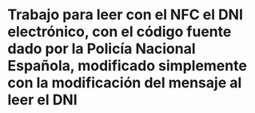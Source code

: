 # Trabajo para leer con el NFC el DNI electrónico, con el código fuente dado por la Policía Nacional Española, modificado simplemente con la modificación del mensaje al leer el DNI
